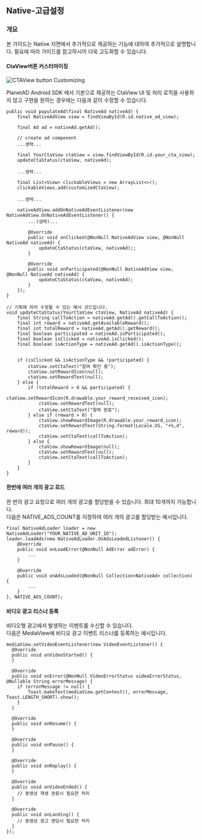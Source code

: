 ## Native-고급설정

### 개요
본 가이드는 Native 지면에서 추가적으로 제공하는 기능에 대하여 추가적으로 설명합니다. 필요에 따라 가이드를 참고하시어 더욱 고도화할 수 있습니다.

#### CtaView버튼 커스터마이징
![CTAView button Customizing](./resources/benefit_ctaview_button_customizing.png)

PlanetAD Android SDK 에서 기본으로 제공하는 CtaView UI 및 처리 로직을 사용하지 않고 구현을 원하는 경우에는 다음과 같이 수정할 수 있습니다.

```
public void populateAd(final NativeAd nativeAd) {
    final NativeAdView view = findViewById(R.id.native_ad_view);
 
    final Ad ad = nativeAd.getAd();
 
    // create ad component
    ...생략...
     
    final YourCtaView ctaView = view.findViewById(R.id.your_cta_view);
    updateCtaStatus(ctaView, nativeAd);
     
    ...생략...
 
    final List<View> clickableViews = new ArrayList<>();
    clickableViews.add(customizedCtaView);
     
    ...생략...
 
    nativeAdView.addOnNativeAdEventListener(new NativeAdView.OnNativeAdEventListener() {
        ...(생략)...
 
        @Override
        public void onClicked(@NonNull NativeAdView view, @NonNull NativeAd nativeAd) {
            updateCtaStatus(ctaView, nativeAd);;
        }
         
        @Override
        public void onParticipated(@NonNull NativeAdView view, @NonNull NativeAd nativeAd) {
            updateCtaStatus(ctaView, nativeAd);
        }
    });
}
 
// 기획에 따라 수정될 수 있는 예시 코드입니다.
void updateCtaStatus(YourCtaView ctaView, NativeAd nativeAd) {
    final String callToAction = nativeAd.getAd().getCallToAction();
    final int reward = nativeAd.getAvailableReward();
    final int totalReward = nativeAd.getAd().getReward();
    final boolean participated = nativeAd.isParticipated();
    final boolean isClicked = nativeAd.isClicked();
    final boolean isActionType = nativeAd.getAd().isActionType();
 
 
    if (isClicked && isActionType && !participated) {
        ctaView.setCtaText("참여 확인 중");
        ctaView.setRewardIcon(null);
        ctaView.setRewardText(null);
    } else {
        if (totalReward > 0 && participated) {
            ctaView.setRewardIcon(R.drawable.your_reward_received_icon);
            ctaView.setRewardText(null);
            ctaView.setCtaText("참여 완료");
        } else if (reward > 0) {
            ctaView.showRewardImage(R.drawable.your_reward_icon);
            ctaView.setRewardText(String.format(Locale.US, "+%,d", reward));
            ctaView.setCtaText(callToAction);
        } else {
            ctaView.showRewardImage(null);
            ctaView.setRewardText(null);
            ctaView.setCtaText(callToAction);
        }
    }
}
```

#### 한번에 여러 개의 광고 로드
한 번의 광고 요청으로 여러 개의 광고를 할당받을 수 있습니다. 최대 10개까지 가능합니다.<br>
다음은 NATIVE_ADS_COUNT를 지정하여 여러 개의 광고를 할당받는 예시입니다.
```
final NativeAdLoader loader = new NativeAdLoader("YOUR_NATIVE_AD_UNIT_ID");
loader.loadAds(new NativeAdLoader.OnAdsLoadedListener() {
    @Override
    public void onLoadError(@NonNull AdError adError) {
        ...
    }
 
    @Override
    public void onAdsLoaded(@NonNull Collection<NativeAd> collection) {
        ...
    }
}, NATIVE_ADS_COUNT);
```

#### 비디오 광고 리스너 등록
비디오형 광고에서 발생하는 이벤트를 수신할 수 있습니다.<br>
다음은 MediaView에 비디오 광고 이벤트 리스너를 등록하는 예시입니다.

```
mediaView.setVideoEventListener(new VideoEventListener() {
  @Override
  public void onVideoStarted() {
  }
 
  @Override
  public void onError(@NonNull VideoErrorStatus videoErrorStatus, @Nullable String errorMessage) {
    if (errorMessage != null) {
        Toast.makeText(mediaView.getContext(), errorMessage, Toast.LENGTH_SHORT).show();
    }
  }
 
  @Override
  public void onResume() {
  }
 
  @Override
  public void onPause() {
  }
 
  @Override
  public void onReplay() {
  }
 
  @Override
  public void onVideoEnded() {
    // 동영상 재생 완료시 필요한 처리
  }
 
  @Override
  public void onLanding() {
    // 동영상 광고 랜딩시 필요한 처리
  }
});
```

